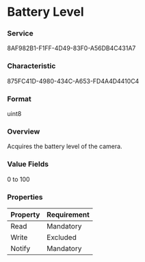 # Battery Level

### Service

8AF982B1-F1FF-4D49-83F0-A56DB4C431A7

### Characteristic

875FC41D-4980-434C-A653-FD4A4D4410C4

### Format

uint8

### Overview

Acquires the battery level of the camera.

### Value Fields

0 to 100

### Properties

| Property | Requirement |
|:--|:--|
| Read | Mandatory |
| Write | Excluded |
| Notify | Mandatory |
